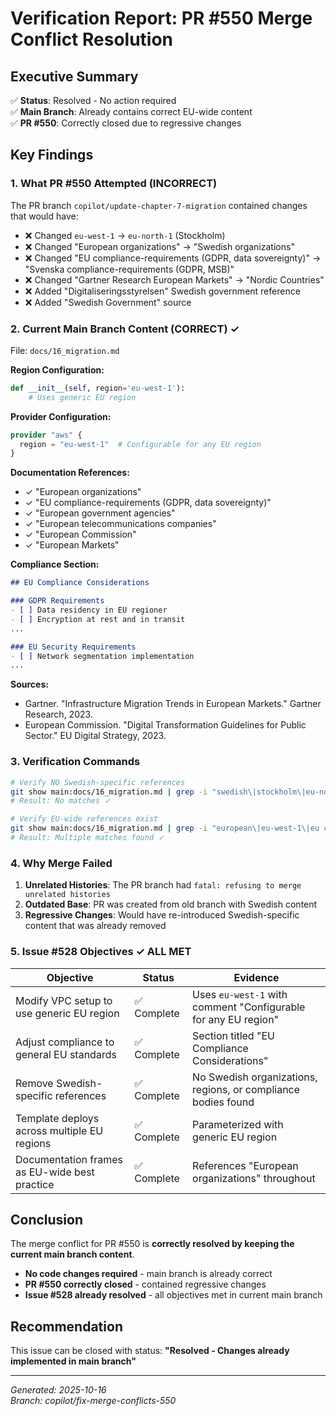 # Verification Report: PR #550 Merge Conflict Resolution

## Executive Summary
✅ **Status**: Resolved - No action required  
✅ **Main Branch**: Already contains correct EU-wide content  
✅ **PR #550**: Correctly closed due to regressive changes  

## Key Findings

### 1. What PR #550 Attempted (INCORRECT)
The PR branch `copilot/update-chapter-7-migration` contained changes that would have:
- ❌ Changed `eu-west-1` → `eu-north-1` (Stockholm)
- ❌ Changed "European organizations" → "Swedish organizations"
- ❌ Changed "EU compliance-requirements (GDPR, data sovereignty)" → "Svenska compliance-requirements (GDPR, MSB)"
- ❌ Changed "Gartner Research European Markets" → "Nordic Countries"
- ❌ Added "Digitaliseringsstyrelsen" Swedish government reference
- ❌ Added "Swedish Government" source

### 2. Current Main Branch Content (CORRECT) ✓
File: `docs/16_migration.md`

**Region Configuration:**
```python
def __init__(self, region='eu-west-1'):
    # Uses generic EU region
```

**Provider Configuration:**
```terraform
provider "aws" {
  region = "eu-west-1"  # Configurable for any EU region
}
```

**Documentation References:**
- ✓ "European organizations"
- ✓ "EU compliance-requirements (GDPR, data sovereignty)"
- ✓ "European government agencies"
- ✓ "European telecommunications companies"
- ✓ "European Commission"
- ✓ "European Markets"

**Compliance Section:**
```markdown
## EU Compliance Considerations

### GDPR Requirements
- [ ] Data residency in EU regioner
- [ ] Encryption at rest and in transit
...

### EU Security Requirements
- [ ] Network segmentation implementation
...
```

**Sources:**
- Gartner. "Infrastructure Migration Trends in European Markets." Gartner Research, 2023.
- European Commission. "Digital Transformation Guidelines for Public Sector." EU Digital Strategy, 2023.

### 3. Verification Commands

```bash
# Verify NO Swedish-specific references
git show main:docs/16_migration.md | grep -i "swedish\|stockholm\|eu-north-1\|msb\|nordic\|digitaliseringsstyrelsen\|telia"
# Result: No matches ✓

# Verify EU-wide references exist
git show main:docs/16_migration.md | grep -i "european\|eu-west-1\|eu compliance"
# Result: Multiple matches found ✓
```

### 4. Why Merge Failed

1. **Unrelated Histories**: The PR branch had `fatal: refusing to merge unrelated histories`
2. **Outdated Base**: PR was created from old branch with Swedish content
3. **Regressive Changes**: Would have re-introduced Swedish-specific content that was already removed

### 5. Issue #528 Objectives ✓ ALL MET

| Objective | Status | Evidence |
|-----------|--------|----------|
| Modify VPC setup to use generic EU region | ✅ Complete | Uses `eu-west-1` with comment "Configurable for any EU region" |
| Adjust compliance to general EU standards | ✅ Complete | Section titled "EU Compliance Considerations" |
| Remove Swedish-specific references | ✅ Complete | No Swedish organizations, regions, or compliance bodies found |
| Template deploys across multiple EU regions | ✅ Complete | Parameterized with generic EU region |
| Documentation frames as EU-wide best practice | ✅ Complete | References "European organizations" throughout |

## Conclusion

The merge conflict for PR #550 is **correctly resolved by keeping the current main branch content**.

- **No code changes required** - main branch is already correct
- **PR #550 correctly closed** - contained regressive changes
- **Issue #528 already resolved** - all objectives met in current main branch

## Recommendation

This issue can be closed with status: **"Resolved - Changes already implemented in main branch"**

---
*Generated: 2025-10-16*  
*Branch: copilot/fix-merge-conflicts-550*
